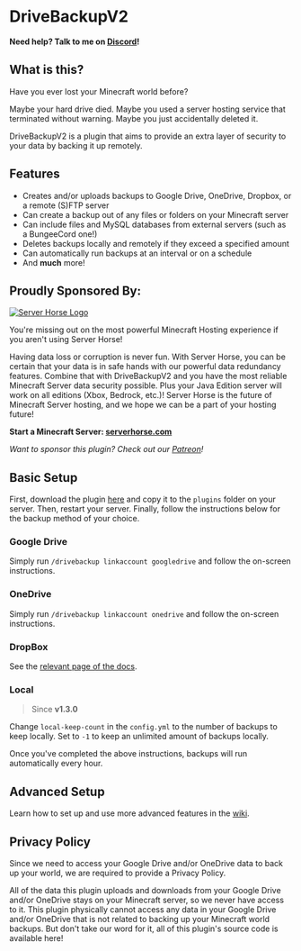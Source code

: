 # DriveBackupV2

**Need help? Talk to me on [Discord](https://discord.gg/VdCAUtm)!**

## What is this?
Have you ever lost your Minecraft world before?

Maybe your hard drive died. Maybe you used a server hosting service that terminated without warning. Maybe you just accidentally deleted it.

DriveBackupV2 is a plugin that aims to provide an extra layer of security to your data by backing it up remotely.

## Features
- Creates and/or uploads backups to Google Drive, OneDrive, Dropbox, or a remote (S)FTP server
- Can create a backup out of any files or folders on your Minecraft server
- Can include files and MySQL databases from external servers (such as a BungeeCord one!)
- Deletes backups locally and remotely if they exceed a specified amount
- Can automatically run backups at an interval or on a schedule
- And **much** more!

## Proudly Sponsored By:

[![Server Horse Logo](https://raw.githubusercontent.com/MaxMaeder/DriveBackupV2/master/assets/banner-ad.png)](https://serverhorse.com/)

You're missing out on the most powerful Minecraft Hosting experience if you aren't using Server Horse!

Having data loss or corruption is never fun. With Server Horse, you can be certain that your data is in safe hands with our powerful data redundancy features. Combine that with DriveBackupV2 and you have the most reliable Minecraft Server data security possible. Plus your Java Edition server will work on all editions (Xbox, Bedrock, etc.)! Server Horse is the future of Minecraft Server hosting, and we hope we can be a part of your hosting future! 

**Start a Minecraft Server: [serverhorse.com](https://serverhorse.com/)**

*Want to sponsor this plugin? Check out our [Patreon](https://www.patreon.com/DriveBackupV2)!*

## Basic Setup
First, download the plugin [here](https://dev.bukkit.org/projects/drivebackupv2) and copy it to the `plugins` folder on your server. Then, restart your server. Finally, follow the instructions below for the backup method of your choice.

### Google Drive
Simply run `/drivebackup linkaccount googledrive` and follow the on-screen instructions.

### OneDrive
Simply run `/drivebackup linkaccount onedrive` and follow the on-screen instructions.

### DropBox
See the [relevant page of the docs](https://github.com/MaxMaeder/DriveBackupV2/wiki/Dropbox-Setup).

### Local
> Since **v1.3.0**

Change `local-keep-count` in the `config.yml` to the number of backups to keep locally. Set to `-1` to keep an unlimited amount of backups locally.

Once you've completed the above instructions, backups will run automatically every hour.

## Advanced Setup
Learn how to set up and use more advanced features in the [wiki](https://github.com/MaxMaeder/DriveBackupV2/wiki).

## Privacy Policy
Since we need to access your Google Drive and/or OneDrive data to back up your world, we are required to provide a Privacy Policy.
 
All of the data this plugin uploads and downloads from your Google Drive and/or OneDrive stays on your Minecraft server, so we never have access to it. This plugin physically cannot access any data in your Google Drive and/or OneDrive that is not related to backing up your Minecraft world backups. But don't take our word for it, all of this plugin's source code is available here!
